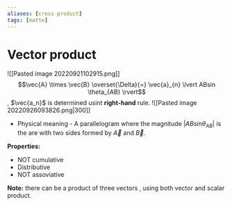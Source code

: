 ```yaml
---
aliases: [cross product]
tags: [matte]
---
```

# Vector product
![[Pasted image 20220921102915.png]]
$$\vec{A} \times \vec{B} \overset{\Delta}{=} \vec{a}_{n} \lvert ABsin \theta_{AB} \rvert$$
, $\vec{a_n}$ is determined usint **right-hand** rule. 
![[Pasted image 20220926093826.png|300]]

- Physical meaning - A parallelogram where the magnitude $\lvert ABsin \theta_{AB} \rvert$ is the are with two sides formed by $\vec{A} \text{ and } \vec{B}$.

**Properties:**
- NOT cumulative
- Distributive
- NOT assoviative

**Note:** there can be a product of three vectors , using both vector and scalar product.


